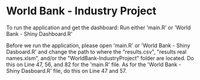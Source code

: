 # World Bank - Industry Project

To run the application and get the dashboard: Run either 'main.R' or 'World Bank - Shiny Dashboard.R'

Before we run the application, please open 'main.R' or 'World Bank - Shiny Dasboard.R' and change the path to where the "results.csv", "results real names.xlsm", and/or the "WorldBank-IndustryProject" folder are located. Do this on Line 47, 56, and 82 for the 'main.R' file. As for the 'World Bank - Shiny Dasboard.R' file, do this on Line 47 and 57.
